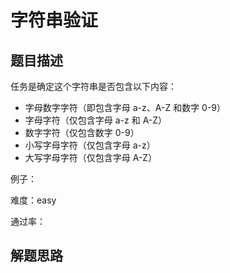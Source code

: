 

# 字符串验证


## 题目描述
任务是确定这个字符串是否包含以下内容：
* 字母数字字符（即包含字母 a-z、A-Z 和数字 0-9）
* 字母字符（仅包含字母 a-z 和 A-Z）
* 数字字符（仅包含数字 0-9）
* 小写字母字符（仅包含字母 a-z）
* 大写字母字符（仅包含字母 A-Z）

例子：

难度：easy


通过率：

## 解题思路


```python


```